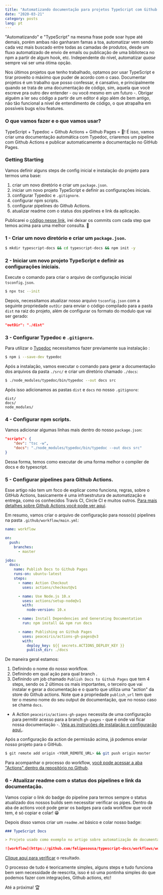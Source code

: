 ```yaml
---
title: "Automatizando documentação para projetos TypeScript com Github e Typedoc"
date: "2020-03-21"
category: posts
lang: pt
---
```


"Automatizando" e "TypeScript" na mesma frase pode soar hype até demais, porém ambas não ganharam famas a toa, automatizar vem sendo cada vez mais buscado entre todas as camadas de produtos, desde um fluxo automatizado de envio de emails ou publicação de uma biblioteca no npm a partir de algum hook, etc. Independente do nível, automatizar _quase_ sempre vai ser uma ótima opção.

Nos últimos projetos que tenho trabalhado, optamos por usar TypeScript e tirar proveito o máximo que puder de acordo com o caso. Documentar projetos é um trabalho que posso confessar, é cansativo, e principalmente quando se trata de uma documentação de código, sim, aquela que você escreve pra outro dev entender - ou você mesmo em um futuro -. Obrigar alguém a ler seu código a partir de um editor é algo além de bem antigo, não tão funcional a nível de entendimento de código, o que atrapalha em possíveis bugs e/ou features.

### O que vamos fazer e o que vamos usar?

TypeScript + Typedoc + Github Actions + Github Pages = 🚀! É isso, vamos criar uma documentação automática com Typedoc, criaremos um pipeline com Github Actions e publicar automaticamente a documentação no GitHub Pages.

### Getting Starting

Vamos definir alguns steps de config inicial e instalação do projeto para termos uma base:

1.  criar um novo diretório e criar um `package.json`.
2.  iniciar um novo projeto TypeScript e definir as configurações iniciais.
3.  configurar Typedoc e `.gitignore`.
4.  configurar npm scripts.
5.  configurar pipelines do Github Actions.
6.  atualizar readme com o status dos pipelines e link da aplicação.

Publicarei o [código nesse link](https://github.com/felipesousa/typescript-docs), irei deixar os commits com cada step que temos acima para uma melhor consulta. 🧐

### 1 - Criar um novo diretório e criar um `package.json`.

```bash
$ mkdir typescript-docs && cd typescript-docs && npm init -y
```

### 2 - Iniciar um novo projeto TypeScript e definir as configurações iniciais.

Execute o comando para criar o arquivo de configuração inicial `tsconfig.json`.

```bash
$ npx tsc --init
```

Depois, necessitamos atualizar nosso arquivo `tsconfig.json` com a seguinte propriedade `outDir` para enviar o código compilado para a pasta `dist` na raiz do projeto, além de configurar os formato do modulo que vai ser gerado:

```json
"outDir": "./dist"
```

### 3 - Configurar Typedoc e `.gitignore`.

Para utilizar o [Typedoc](https://typedoc.org/) necessitamos fazer previamente sua instalação :

```bash
$ npm i --save-dev typedoc
```

Após a instalação, vamos executar o comando para gerar a documentação dos arquivos da pasta `./src/` e criar um diretório chamado `./docs`:

```bash
$ ./node_modules/typedoc/bin/typedoc --out docs src
```

Após isso adicionamos as pastas `dist` e `docs` no nosso `.gitignore`:

```text
dist/
docs/
node_modules/
```

### 4 - Configurar npm scripts.

Vamos adicionar algumas linhas mais dentro do nosso `package.json`:

```json
"scripts": {
	"dev": "tsc -w",
	"docs": "./node_modules/typedoc/bin/typedoc --out docs src"
}
```

Dessa forma, temos como executar de uma forma melhor o compiler de docs e do typescript.

### 5 - Configurar pipelines para Github Actions.

Esse artigo não tem um foco de explicar como funciona, regras, sobre o GitHub Actions, basicamente é uma infraestrutura de automatização e entrega, como os conhecidos Travis CI, Circle CI e muitos outros. [Para mais detalhes sobre Github Actions você pode ver aqui](https://github.com/features/actions).

Em resumo, vamos criar o arquivo de configuração para nosso(s) pipelines na pasta `.github/workflow/main.yml`:

```yaml
name: workflow

on:
  push:
    branches:
      - master

jobs:
  docs:
    name: Publish Docs to Github Pages
    runs-on: ubuntu-latest
    steps:
      - name: Action Checkout
        uses: actions/checkout@v1

      - name: Use Node.js 10.x
        uses: actions/setup-node@v1
        with:
          node-version: 10.x

      - name: Install Dependencies and Generating Documentation
        run: npm install && npm run docs

      - name: Publishing on Github Pages
        uses: peaceiris/actions-gh-pages@v3
        with:
          deploy_key: ${{ secrets.ACTIONS_DEPLOY_KEY }}
          publish_dir: ./docs
```

De maneira geral estamos:

1.  Definindo o nome do nosso workflow.
2.  Definindo em qual ação <push> para qual branch <master>.
3.  Definindo um job chamado `Publish Docs to Github Pages` que tem 4 steps, sendo os 2 últimos os mais importantes, o terceiro que vai instalar e gerar a documentação e o quarto que utiliza uma "action" da store do Github actions. Note que a propriedade `publish_url` tem que ter o mesmo nome do seu output de documentação, que no nosso caso se chama `docs`.

- A Action `peaceiris/actions-gh-pages` necessita de uma configuração para permitir acesso para a branch `gh-pages` - que é onde vai ficar nossa documentação -. [Veja as instruções de instalação e configuração aqui.](https://github.com/peaceiris/actions-gh-pages#options).

Após a configuração da action de permissão acima, já podemos enviar nosso projeto para o GitHub.

```bash
$ git remote add origin <YOUR_REMOTE_URL> && git push origin master
```

Para acompanhar o processo do workflow, [você pode acessar a aba "Actions" dentro da repositório no Github](https://github.com/felipesousa/typescript-docs/actions).

### 6 - Atualizar readme com o status dos pipelines e link da documentação.

Vamos copiar o link do badge do pipeline para termos sempre o status atualizado dos nossos builds sem necessitar verificar os pipes. Dentro da aba de actions você pode gerar os badges para cada workflow que você tem, é só copiar e colar! 😁

Depois disso vamos criar um `readme.md` básico e colar nosso badge:

```markdown
### TypeScript Docs

> Projeto usado como exemplo no artigo sobre automatização de documentação para projetos typescript

![workflow](https://github.com/felipesousa/typescript-docs/workflows/workflow/badge.svg)
```

[Clique aqui para verificar](https://felipesousa.github.io/typescript-docs/modules/_index_.html) o resultado.

O processo de tudo é teoricamente simples, alguns steps e tudo funciona bem sem necessidade de reescrita, isso é só uma pontinha simples do que podemos fazer com integrações, Github actions, etc!

Até a próxima! 🏆
